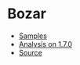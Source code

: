 # Bozar

* [Samples](SAMPLES.md)
* [Analysis on 1.7.0](Analysis-1.7.0.md)
* [Source](https://github.com/vimasig/Bozar)